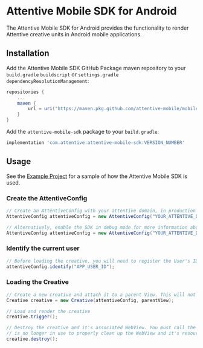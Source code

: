 # Attentive Mobile SDK for Android
The Attentive Mobile SDK for Android provides the functionality to render Attentive creative units in Android mobile applications.

## Installation
Add the Attentive Mobile SDK GitHub Package maven repository to your `build.gradle` `buildscript` or
`settings.gradle` `dependencyResolutionManagement`:
```groovy
repositories {
    ...
    maven {
        url = uri("https://maven.pkg.github.com/attentive-mobile/mobile-sdk-android")
    }
}
```

Add the `attentive-mobile-sdk` package to your `build.gradle`:
```groovy
implementation 'com.attentive:attentive-mobile-sdk:VERSION_NUMBER'
```

## Usage
See the [Example Project](https://github.com/attentive-mobile/attentive-android-sdk/blob/main/example/src/main/java/com/attentive/example)
for a sample of how the Attentive Mobile SDK is used.

### Create the AttentiveConfig
```groovy
// Create an AttentiveConfig with your attentive domain, in production mode
AttentiveConfig attentiveConfig = new AttentiveConfig("YOUR_ATTENTIVE_DOMAIN", AttentiveConfig.Mode.PRODUCTION);

// Alternatively, enable the SDK in debug mode for more information about your creative and filtering rules
AttentiveConfig attentiveConfig = new AttentiveConfig("YOUR_ATTENTIVE_DOMAIN", AttentiveConfig.Mode.DEBUG);
```

### Identify the current user
```groovy
// Before loading the creative, you will need to register the User's ID with the attentive config.
attentiveConfig.identify("APP_USER_ID");
```

### Loading the Creative
```java
// Create a new creative and attach it to a parent View. This will not render the creative.
Creative creative = new Creative(attentiveConfig, parentView);

// Load and render the creative
creative.trigger();

// Destroy the creative and it's associated WebView. You must call the destroy method when the creative
// is no longer in use to properly clean up the WebView and it's resources
creative.destroy();
```

